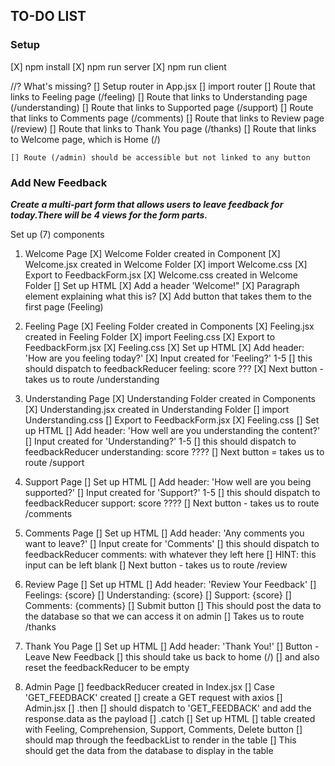## TO-DO LIST

### Setup
[X] npm install
[X] npm run server
[X] npm run client

//? What's missing?
[] Setup router in App.jsx
[] import router
    [] Route that links to Feeling page (/feeling)
    [] Route that links to Understanding page (/understanding)
    [] Route that links to Supported page (/support)
    [] Route that links to Comments page (/comments)
    [] Route that links to Review page (/review)
    [] Route that links to Thank You page (/thanks)
    [] Route that links to Welcome page, which is Home (/)

    [] Route (/admin) should be accessible but not linked to any button

### Add New Feedback

***Create a multi-part form that allows users to leave feedback for today.There will be 4 views for the form parts.***

Set up (7) components 

1. Welcome Page
[X] Welcome Folder created in Component
[X] Welcome.jsx created in Welcome Folder
    [X] import Welcome.css
    [X] Export to FeedbackForm.jsx
[X] Welcome.css created in Welcome Folder
[] Set up HTML
    [X] Add a header 'Welcome!"
    [X] Paragraph element explaining what this is?
    [X] Add button that takes them to the first page (Feeling)

2. Feeling Page
[X] Feeling Folder created in Components
[X] Feeling.jsx created in Feeling Folder
    [X] import Feeling.css
    [X] Export to FeedbackForm.jsx
[X] Feeling.css 
[X] Set up HTML
    [X] Add header: 'How are you feeling today?'
    [X] Input created for 'Feeling?' 1-5
        [] this should dispatch to feedbackReducer feeling: score ???
    [X] Next button - takes us to route /understanding

3. Understanding Page
[X] Understanding Folder created in Components
[X] Understanding.jsx created in Understanding Folder
    [] import Understanding.css
    [] Export to FeedbackForm.jsx
[X] Feeling.css 
[] Set up HTML
    [] Add header: 'How well are you understanding the content?'
    [] Input created for 'Understanding?' 1-5
        [] this should dispatch to feedbackReducer understanding: score ????
    [] Next button = takes us to route /support
    
4. Support Page
[] Set up HTML
    [] Add header: 'How well are you being supported?'
    [] Input created for 'Support?' 1-5
        [] this should dispatch to feedbackReducer support: score ????
    [] Next button - takes us to route /comments

4. Comments Page
[] Set up HTML
    [] Add header: 'Any comments you want to leave?'
    [] Input create for 'Comments'
        [] this should dispatch to feedbackReducer comments: with whatever they left here
        [] HINT: this input can be left blank
    [] Next button - takes us to route /review

5. Review Page
[] Set up HTML
    [] Add header: 'Review Your Feedback'
    [] Feelings: {score}
    [] Understanding: {score}
    [] Support: {score}
    [] Comments: {comments}
    [] Submit button
        [] This should post the data to the database so that we can access it on admin
        [] Takes us to route /thanks

6. Thank You Page
[] Set up HTML
    [] Add header: 'Thank You!'
    [] Button - Leave New Feedback
        [] this should take us back to home (/)
        [] and also reset the feedbackReducer to be empty

7. Admin Page
[] feedbackReducer created in Index.jsx
    [] Case 'GET_FEEDBACK' created
[] create a GET request with axios 
    [] Admin.jsx
        [] .then 
            [] should dispatch to 'GET_FEEDBACK' and add the response.data as the payload
        [] .catch
[] Set up HTML
    [] table created with 
        Feeling, Comprehension, Support, Comments, Delete button
    [] should map through the feedbackList to render in the table
    [] This should get the data from the database to display in the table


